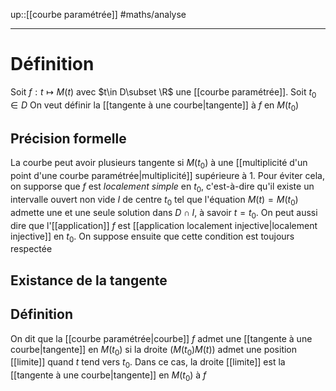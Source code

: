 up::[[courbe paramétrée]]
#maths/analyse 

----
# Définition
Soit $f: t\mapsto M(t)$ avec $t\in D\subset \R$ une [[courbe paramétrée]].
Soit $t_{0}\in D$
On veut définir la [[tangente à une courbe|tangente]] à $f$ en $M(t_{0})$

## Précision formelle
La courbe peut avoir plusieurs tangente si $M(t_{0})$ à une [[multiplicité d'un point d'une courbe paramétrée|multiplicité]] supérieure à 1.
Pour éviter cela, on supporse que $f$ est _localement simple_ en $t_0$, c'est-à-dire qu'il existe un intervalle ouvert non vide $I$ de centre $t_0$ tel que l'équation $M(t)=M(t_{0})$ admette une et une seule solution dans $D\cap I$, à savoir $t=t_0$. On peut aussi dire que l'[[application]] $f$ est [[application localement injective|localement injective]] en $t_0$.
On suppose ensuite que cette condition est toujours respectée


## Existance de la tangente

## Définition
On dit que la [[courbe paramétrée|courbe]] $f$ admet une [[tangente à une courbe|tangente]] en $M(t_{0})$ si la droite $(M(t_{0})M(t))$ admet une position [[limite]] quand $t$ tend vers $t_0$.
Dans ce cas, la droite [[limite]] est la [[tangente à une courbe|tangente]] en $M(t_0)$ à $f$

